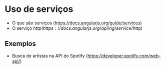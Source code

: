 # Uso de serviços
- O que são serviços (https://docs.angularjs.org/guide/services)
- O serviço $http (https://docs.angularjs.org/api/ng/service/$http)

## Exemplos

- Busca de artistas na API do Spotify (https://developer.spotify.com/web-api/)
